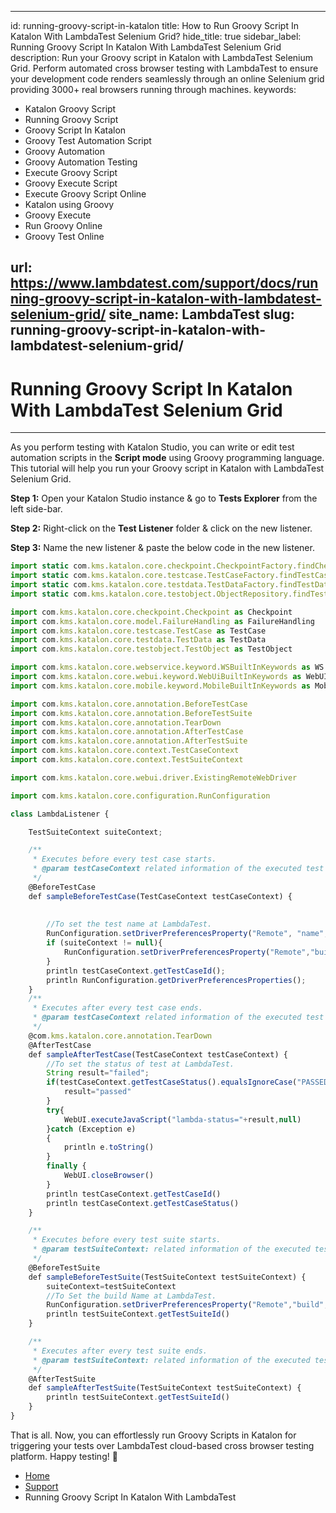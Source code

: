 ---
id: running-groovy-script-in-katalon
title: How to Run Groovy Script In Katalon With LambdaTest Selenium Grid?
hide_title: true
sidebar_label: Running Groovy Script In Katalon With LambdaTest Selenium Grid
description: Run your Groovy script in Katalon with LambdaTest Selenium Grid. Perform automated cross browser testing with LambdaTest to ensure your development code renders seamlessly through an online Selenium grid providing 3000+ real browsers running through machines.
keywords:
- Katalon Groovy Script
- Running Groovy Script
- Groovy Script In Katalon
- Groovy Test Automation Script
- Groovy Automation
- Groovy Automation Testing
- Execute Groovy Script
- Groovy Execute Script
- Execute Groovy Script Online
- Katalon using Groovy
- Groovy Execute
- Run Groovy Online
- Groovy Test Online

url: https://www.lambdatest.com/support/docs/running-groovy-script-in-katalon-with-lambdatest-selenium-grid/
site_name: LambdaTest
slug: running-groovy-script-in-katalon-with-lambdatest-selenium-grid/
----

<script type="application/ld+json"
      dangerouslySetInnerHTML={{ __html: JSON.stringify({
       "@context": "https://schema.org",
        "@type": "BreadcrumbList",
        "itemListElement": [{
          "@type": "ListItem",
          "position": 1,
          "name": "LambdaTest",
          "item": "https://www.lambdatest.com"
        },{
          "@type": "ListItem",
          "position": 2,
          "name": "Support",
          "item": "https://www.lambdatest.com/support/docs/"
        },{
          "@type": "ListItem",
          "position": 3,
          "name": "Running Groovy Automation Scripts",
          "item": "https://www.lambdatest.com/support/docs/running-groovy-script-in-katalon-with-lambdatest-selenium-grid/"
        }]
      })
    }}
></script>

# Running Groovy Script In Katalon With LambdaTest Selenium Grid
* * *
As you perform testing with Katalon Studio, you can write or edit test automation scripts in the **Script mode** using Groovy programming language. This tutorial will help you run your Groovy script in Katalon with LambdaTest Selenium Grid.

**Step 1:** Open your Katalon Studio instance & go to **Tests Explorer** from the left side-bar.

**Step 2:** Right-click on the **Test Listener** folder & click on the new listener.

**Step 3:** Name the new listener & paste the below code in the new listener.

```javascript
import static com.kms.katalon.core.checkpoint.CheckpointFactory.findCheckpoint
import static com.kms.katalon.core.testcase.TestCaseFactory.findTestCase
import static com.kms.katalon.core.testdata.TestDataFactory.findTestData
import static com.kms.katalon.core.testobject.ObjectRepository.findTestObject

import com.kms.katalon.core.checkpoint.Checkpoint as Checkpoint
import com.kms.katalon.core.model.FailureHandling as FailureHandling
import com.kms.katalon.core.testcase.TestCase as TestCase
import com.kms.katalon.core.testdata.TestData as TestData
import com.kms.katalon.core.testobject.TestObject as TestObject

import com.kms.katalon.core.webservice.keyword.WSBuiltInKeywords as WS
import com.kms.katalon.core.webui.keyword.WebUiBuiltInKeywords as WebUI
import com.kms.katalon.core.mobile.keyword.MobileBuiltInKeywords as Mobile

import com.kms.katalon.core.annotation.BeforeTestCase
import com.kms.katalon.core.annotation.BeforeTestSuite
import com.kms.katalon.core.annotation.TearDown
import com.kms.katalon.core.annotation.AfterTestCase
import com.kms.katalon.core.annotation.AfterTestSuite
import com.kms.katalon.core.context.TestCaseContext
import com.kms.katalon.core.context.TestSuiteContext

import com.kms.katalon.core.webui.driver.ExistingRemoteWebDriver

import com.kms.katalon.core.configuration.RunConfiguration

class LambdaListener {

	TestSuiteContext suiteContext;

	/**
	 * Executes before every test case starts.
	 * @param testCaseContext related information of the executed test case.
	 */
	@BeforeTestCase
	def sampleBeforeTestCase(TestCaseContext testCaseContext) {
		
		
		//To set the test name at LambdaTest.
		RunConfiguration.setDriverPreferencesProperty("Remote", "name", testCaseContext.getTestCaseId());
		if (suiteContext != null){
			RunConfiguration.setDriverPreferencesProperty("Remote","build", suiteContext.getTestSuiteId());
		}
		println testCaseContext.getTestCaseId();
		println RunConfiguration.getDriverPreferencesProperties();
	}
	/**
	 * Executes after every test case ends.
	 * @param testCaseContext related information of the executed test case.
	 */
	@com.kms.katalon.core.annotation.TearDown
	@AfterTestCase
	def sampleAfterTestCase(TestCaseContext testCaseContext) {
		//To set the status of test at LambdaTest.
		String result="failed";
		if(testCaseContext.getTestCaseStatus().equalsIgnoreCase("PASSED")){
			result="passed"
		}
		try{
			WebUI.executeJavaScript("lambda-status="+result,null)
		}catch (Exception e)
		{
			println e.toString()
		}
		finally {
			WebUI.closeBrowser()
		}
		println testCaseContext.getTestCaseId()
		println testCaseContext.getTestCaseStatus()
	}

	/**
	 * Executes before every test suite starts.
	 * @param testSuiteContext: related information of the executed test suite.
	 */
	@BeforeTestSuite
	def sampleBeforeTestSuite(TestSuiteContext testSuiteContext) {
		suiteContext=testSuiteContext
		//To Set the build Name at LambdaTest.
		RunConfiguration.setDriverPreferencesProperty("Remote","build", suiteContext.getTestSuiteId());
		println testSuiteContext.getTestSuiteId()
	}

	/**
	 * Executes after every test suite ends.
	 * @param testSuiteContext: related information of the executed test suite.
	 */
	@AfterTestSuite
	def sampleAfterTestSuite(TestSuiteContext testSuiteContext) {
		println testSuiteContext.getTestSuiteId()
	}
}
```

That is all. Now, you can effortlessly run Groovy Scripts in Katalon for triggering your tests over LambdaTest cloud-based cross browser testing platform. Happy testing! 🙂

<nav aria-label="breadcrumbs">
  <ul className="breadcrumbs">
    <li className="breadcrumbs__item">
      <a className="breadcrumbs__link" href="https://www.lambdatest.com">Home</a>
    </li>
    <li className="breadcrumbs__item">
      <a className="breadcrumbs__link" href="/docs/">Support</a>
	  </li>
    <li className="breadcrumbs__item breadcrumbs__item--active">
      <span className="breadcrumbs__link">Running Groovy Script In Katalon With LambdaTest</span>
    </li>
  </ul>
</nav>